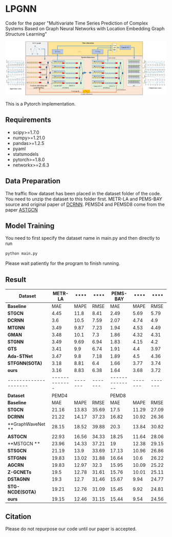 # LPGNN
Code for the paper "Multivariate Time Series Prediction of Complex Systems Based on Graph Neural Networks with Location Embedding Graph Structure Learning"

![LPGNN](figures/model_architecture.jpg "Model Architecture")

This is a Pytorch implementation.
## Requirements
- scipy>=1.7.0
- numpy>=1.21.0
- pandas>=1.2.5
- pyaml
- statsmodels
- pytorch>=1.8.0
- networkx>=2.6.3

## Data Preparation
The traffic flow dataset has been placed in the dataset folder of the code. You need to unzip the dataset to this folder first. 
METR-LA and PEMS-BAY source and original paper of [DCRNN](https://github.com/liyaguang/DCRNN). 
PEMSD4 and PEMSD8 come from the paper [ASTGCN](https://github.com/Davidham3/ASTGCN)

## Model Training

You need to first specify the dataset name in main.py and then directly to run
```bash
python main.py
```
Please wait patiently for the program to finish running.

## Result
| **Dataset**        | **METR-LA** | ****  | ****  | **PEMS-BAY** | ****  | ****  |
|--------------------|-------------|-------|-------|--------------|-------|-------|
| **Baseline**       | MAE         | MAPE  | RMSE  | MAE          | MAPE  | RMSE  |
| **STGCN**          | 4.45        | 11.8  | 8.41  | 2.49         | 5.69  | 5.79  |
| **DCRNN**          | 3.6         | 10.5  | 7.59  | 2.07         | 4.74  | 4.9   |
| **MTGNN**          | 3.49        | 9.87  | 7.23  | 1.94         | 4.53  | 4.49  |
| **GMAN**           | 3.48        | 10.1  | 7.3   | 1.86         | 4.32  | 4.31  |
| **STGNN**          | 3.49        | 9.69  | 6.94  | 1.83         | 4.15  | 4.2   |
| **GTS**            | 3.41        | 9.9   | 6.74  | 1.91         | 4.4   | 3.97  |
| **Ada-STNet**      | 3.47        | 9.8   | 7.18  | 1.89         | 4.5   | 4.36  |
| **STFGNN(SOTA)**   | 3.18        | 8.81  | 6.4   | 1.66         | 3.77  | 3.74  |
| **ours**           | 3.16        | 8.83  | 6.38  | 1.64         | 3.68  | 3.72  |
|--------------------|-------------|-------|-------|--------------|-------|-------|
| **Dataset**        | PEMD4       |       |       | PEMD8        |       |       |
| **Baseline**       | MAE         | MAPE  | RMSE  | MAE          | MAPE  | RMSE  |
| **STGCN**          | 21.16       | 13.83 | 35.69 | 17.5         | 11.29 | 27.09 |
| **DCRNN**          | 21.22       | 14.17 | 37.23 | 16.82        | 10.92 | 26.36 |
| **GraphWaveNet **  | 28.15       | 18.52 | 39.88 | 20.3         | 13.84 | 30.82 |
| **ASTGCN**         | 22.93       | 16.56 | 34.33 | 18.25        | 11.64 | 28.06 |
| **MSTGCN **        | 23.96       | 14.33 | 37.21 | 19           | 12.38 | 29.15 |
| **STSGCN**         | 21.19       | 13.9  | 33.69 | 17.13        | 10.96 | 26.86 |
| **STFGNN**         | 19.83       | 13.02 | 31.88 | 16.64        | 10.6  | 26.22 |
| **AGCRN**          | 19.83       | 12.97 | 32.3  | 15.95        | 10.09 | 25.22 |
| **Z-GCNETs**       | 19.5        | 12.78 | 31.61 | 15.76        | 10.01 | 25.11 |
| **DSTAGNN**        | 19.3        | 12.7  | 31.46 | 15.67        | 9.94  | 24.77 |
| **STG-NCDE(SOTA)** | 19.21       | 12.76 | 31.09 | 15.45        | 9.92  | 24.81 |
| **ours**           | 19.15       | 12.46 | 31.15 | 15.44        | 9.54  | 24.56 |




## Citation
Please do not repurpose our code until our paper is accepted.
